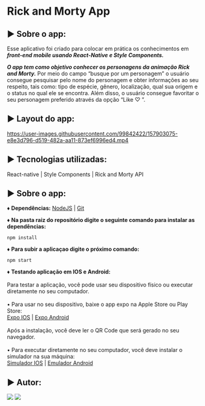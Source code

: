 # Rick and Morty App

## ► Sobre o app: 

Esse aplicativo foi criado para colocar em prática os conhecimentos em ***front-end mobile usando React-Native e Style Components.*** 

***O app tem como objetivo conhecer os personagens da animação Rick and Morty.*** Por meio do campo “busque por um personagem” o usuário consegue pesquisar pelo nome do personagem e obter informações ao seu respeito, tais como: tipo de espécie, gênero, localização, qual sua origem e o status no qual ele se encontra. Além disso, o usuário consegue favoritar o seu personagem preferido através da opção “Like ♡ ”.

## ► Layout do app: 
https://user-images.githubusercontent.com/99842422/157903075-e8e3d796-d519-482a-aa11-873ef6996ed4.mp4

## ► Tecnologias utilizadas: ##
React-native  |  Style Components  |  Rick and Morty API

## ► Sobre o app: ##
 ♦ **Dependências:**
[NodeJS](https://nodejs.org/en/) | 
[Git](https://git-scm.com/)

♦ **Na pasta raiz do repositório digite o seguinte comando para instalar as dependências:**
```
npm install
```
♦ **Para subir a aplicaçao digite o próximo comando:**
```
npm start
```
♦ **Testando aplicação em IOS e Android:**
<br><br>
Para testar a aplicação, você pode usar seu dispositivo físico ou executar diretamente no seu computador.
<br><br>
• Para usar no seu dispositivo, baixe o app expo na Apple Store ou Play Store:
<br>
[Expo IOS](https://itunes.com/apps/exponent) | 
[Expo Android](https://play.google.com/store/apps/details?id=host.exp.exponent)
<br><br>
Após a instalação, você deve ler o QR Code que será gerado no seu navegador.
<br><br>
• Para executar diretamente no seu computador, você deve instalar o simulador na sua máquina: 
<br>
[Simulador IOS](https://docs.expo.dev/workflow/ios-simulator/) |
[Emulador Android](https://docs.expo.dev/workflow/android-studio-emulator/)

## ► Autor:  
 <div>  
  <a href = "layanenu@gmail.com"><img src="https://img.shields.io/badge/-Gmail-%23333?style=for-the-badge&logo=gmail&logoColor=white" target="_blank"></a>
  <a href="https://www.linkedin.com/in/layanenu/" target="_blank"><img src="https://img.shields.io/badge/-LinkedIn-%230077B5?style=for-the-badge&logo=linkedin&logoColor=white" target="_blank"></a> 
</div>
